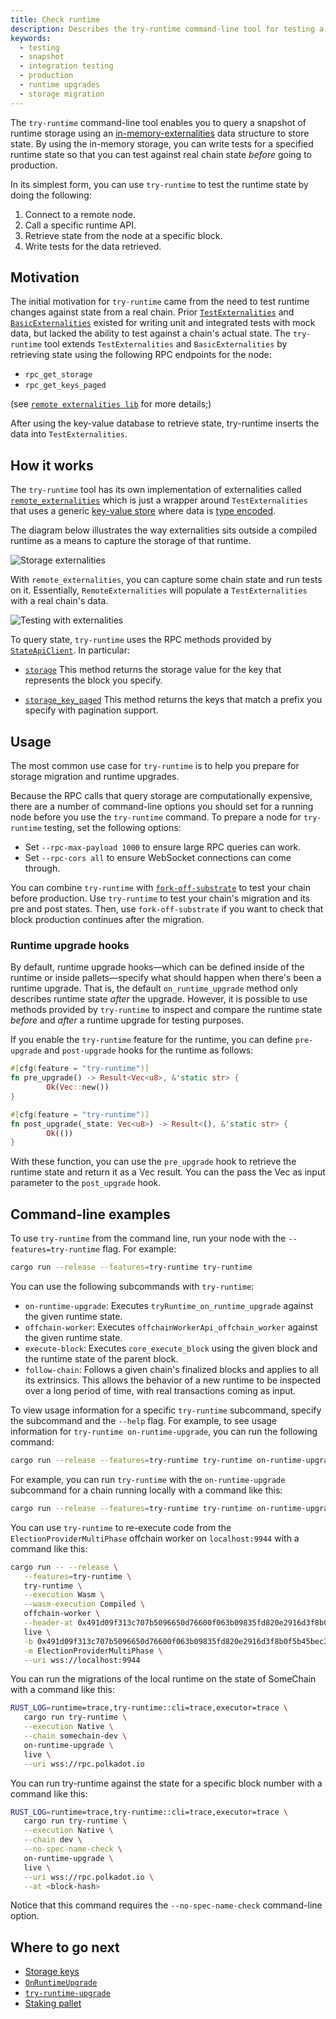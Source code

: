 ```yaml
---
title: Check runtime
description: Describes the try-runtime command-line tool for testing a specified runtime state against a production snapshot of chain state.
keywords:
  - testing
  - snapshot
  - integration testing
  - production
  - runtime upgrades
  - storage migration
---
```


The `try-runtime` command-line tool enables you to query a snapshot of runtime storage using an [in-memory-externalities](https://paritytech.github.io/substrate/master/sp_state_machine/struct.TestExternalities.html) data structure to store state.
By using the in-memory storage, you can write tests for a specified runtime state so that you can test against real chain state _before_ going to production.

In its simplest form, you can use `try-runtime` to test the runtime state by doing the following:

1. Connect to a remote node.
2. Call a specific runtime API.
3. Retrieve state from the node at a specific block.
4. Write tests for the data retrieved.

## Motivation

The initial motivation for `try-runtime` came from the need to test runtime changes against state from a real chain.
Prior [`TestExternalities`](https://paritytech.github.io/substrate/master/sp_state_machine/struct.TestExternalities.html) and [`BasicExternalities`](https://paritytech.github.io/substrate/master/sp_state_machine/struct.BasicExternalities.html) existed
for writing unit and integrated tests with mock data, but lacked the ability to test against a chain's actual state.
The `try-runtime` tool extends `TestExternalities` and `BasicExternalities` by retrieving state using the following RPC endpoints for the node:

- `rpc_get_storage`
- `rpc_get_keys_paged`

(see [`remote externalities lib`](https://paritytech.github.io/substrate/master/src/frame_remote_externalities/lib.rs.html) for more details;)

After using the key-value database to retrieve state, try-runtime inserts the data into `TestExternalities`.

## How it works

The `try-runtime` tool has its own implementation of externalities called [`remote_externalities`](https://github.com/paritytech/substrate/blob/master/utils/frame/remote-externalities/src/lib.rs) which is just a wrapper around `TestExternalities` that uses a generic [key-value store](/learn/state-transitions-and-storage) where data is [type encoded](/reference/scale-codec).

The diagram below illustrates the way externalities sits outside a compiled runtime as a means to capture the storage of that runtime.

![Storage externalities](/media/images/docs/reference/try-runtime-ext-1.png)

With `remote_externalities`, you can capture some chain state and run tests on it. Essentially, `RemoteExternalities` will populate a `TestExternalities` with a real chain's data.

![Testing with externalities](/media/images/docs/reference/try-runtime-ext-2.png)

To query state, `try-runtime` uses the RPC methods provided by [`StateApiClient`](https://paritytech.github.io/substrate/master/sc_rpc/state/trait.StateApiClient.html).
In particular:

- [`storage`](https://paritytech.github.io/substrate/master/sc_rpc/state/trait.StateApiClient.html#method.storage)
  This method returns the storage value for the key that represents the block you specify.

- [`storage_key_paged`](https://paritytech.github.io/substrate/master/sc_rpc/state/trait.StateApiClient.html#method.storage_keys_paged)
  This method returns the keys that match a prefix you specify with pagination support.

## Usage

The most common use case for `try-runtime` is to help you prepare for storage migration and runtime upgrades.

Because the RPC calls that query storage are computationally expensive, there are a number of command-line options you should set for a running node before you use the `try-runtime` command. To prepare a node for `try-runtime` testing, set the following options:

- Set `--rpc-max-payload 1000` to ensure large RPC queries can work.
- Set `--rpc-cors all` to ensure WebSocket connections can come through.

You can combine `try-runtime` with [`fork-off-substrate`](https://github.com/maxsam4/fork-off-substrate) to test your chain before production.
Use `try-runtime` to test your chain's migration and its pre and post states.
Then, use `fork-off-substrate` if you want to check that block production continues after the migration.

### Runtime upgrade hooks

By default, runtime upgrade hooks—which can be defined inside of the runtime or inside pallets—specify what should happen when there's been a runtime upgrade.
That is, the default `on_runtime_upgrade` method only describes runtime state _after_ the upgrade.
However, it is possible to use methods provided by `try-runtime` to inspect and compare the runtime state _before_ and _after_ a runtime upgrade for testing purposes.

If you enable the `try-runtime` feature for the runtime, you can define `pre-upgrade` and `post-upgrade` hooks for the runtime as follows:

```rust
#[cfg(feature = "try-runtime")]
fn pre_upgrade() -> Result<Vec<u8>, &'static str> {
		Ok(Vec::new())
}

#[cfg(feature = "try-runtime")]
fn post_upgrade(_state: Vec<u8>) -> Result<(), &'static str> {
		Ok(())
}
```

With these function, you can use the `pre_upgrade` hook to retrieve the runtime state and return it as a Vec<u8> result.
You can the pass the Vec<u8> as input parameter to the `post_upgrade` hook.

## Command-line examples

To use `try-runtime` from the command line, run your node with the `--features=try-runtime` flag.
For example:

```bash
cargo run --release --features=try-runtime try-runtime
```

You can use the following subcommands with `try-runtime`:

- `on-runtime-upgrade`: Executes `tryRuntime_on_runtime_upgrade` against the given runtime state.
- `offchain-worker`: Executes `offchainWorkerApi_offchain_worker` against the given runtime state.
- `execute-block`: Executes `core_execute_block` using the given block and the runtime state of the parent block.
- `follow-chain`: Follows a given chain's finalized blocks and applies to all its extrinsics.
  This allows the behavior of a new runtime to be inspected over a long period of time, with real transactions coming as input.

To view usage information for a specific `try-runtime` subcommand, specify the subcommand and the `--help` flag.
For example, to see usage information for `try-runtime on-runtime-upgrade`, you can run the following command:

```bash
cargo run --release --features=try-runtime try-runtime on-runtime-upgrade --help
```

For example, you can run `try-runtime` with the `on-runtime-upgrade` subcommand for a chain running locally with a command like this:

```bash
cargo run --release --features=try-runtime try-runtime on-runtime-upgrade live ws://localhost:9944
```

You can use `try-runtime` to re-execute code from the `ElectionProviderMultiPhase` offchain worker on `localhost:9944` with a command like this:

```bash
cargo run -- --release \
   --features=try-runtime \
   try-runtime \
   --execution Wasm \
   --wasm-execution Compiled \
   offchain-worker \
   --header-at 0x491d09f313c707b5096650d76600f063b09835fd820e2916d3f8b0f5b45bec30 \
   live \
   -b 0x491d09f313c707b5096650d76600f063b09835fd820e2916d3f8b0f5b45bec30 \
   -m ElectionProviderMultiPhase \
   --uri wss://localhost:9944
```

You can run the migrations of the local runtime on the state of SomeChain with a command like this:

```bash
RUST_LOG=runtime=trace,try-runtime::cli=trace,executor=trace \
   cargo run try-runtime \
   --execution Native \
   --chain somechain-dev \
   on-runtime-upgrade \
   live \
   --uri wss://rpc.polkadot.io
```

You can run try-runtime against the state for a specific block number with a command like this:

```bash
RUST_LOG=runtime=trace,try-runtime::cli=trace,executor=trace \
   cargo run try-runtime \
   --execution Native \
   --chain dev \
   --no-spec-name-check \
   on-runtime-upgrade \
   live \
   --uri wss://rpc.polkadot.io \
   --at <block-hash>
```

Notice that this command requires the `--no-spec-name-check` command-line option.

## Where to go next

- [Storage keys](/build/runtime-storage#storage-value-keys)
- [`OnRuntimeUpgrade`](https://paritytech.github.io/substrate/master/frame_support/traits/trait.OnRuntimeUpgrade.html)
- [`try-runtime-upgrade`](https://paritytech.github.io/substrate/master/frame_executive/struct.Executive.html#method.try_runtime_upgrade)
- [Staking pallet](https://paritytech.github.io/substrate/master/pallet_staking/index.html)
